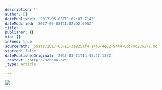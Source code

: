 ```yaml
---
description: ''
author: []
datePublished: '2017-05-08T11:02:07.714Z'
dateModified: '2017-05-08T11:02:02.695Z'
title: ''
publisher: {}
via: {}
inFeed: true
sourcePath: _posts/2017-03-11-3e925af4-14f0-4e62-9444-0d574c286177.md
starred: false
datePublishedOriginal: '2017-03-11T14:43:17.133Z'
_context: 'http://schema.org'
_type: Article

---
```

![](https://the-grid-user-content.s3-us-west-2.amazonaws.com/d5493cd8-bf9e-445f-bea7-1e94adc108c3.jpg)